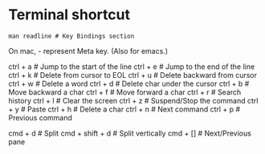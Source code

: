 # Terminal shortcut

```
man readline # Key Bindings section
```

On mac, <ESC>- represent Meta key. (Also for emacs.)

ctrl + a # Jump to the start of the line
ctrl + e # Jump to the end of the line
ctrl + k # Delete from cursor to EOL
ctrl + u # Delete backward from cursor
ctrl + w # Delete a word
ctrl + d # Delete char under the cursor
ctrl + b # Move backward a char
ctrl + f # Move forward a char
ctrl + r # Search history
ctrl + l # Clear the screen
ctrl + z # Suspend/Stop the command
ctrl + y # Paste
ctrl + h # Delete a char
ctrl + n # Next command
ctrl + p # Previous command

cmd + d # Split
cmd + shift + d # Split vertically
cmd + [] # Next/Previous pane
